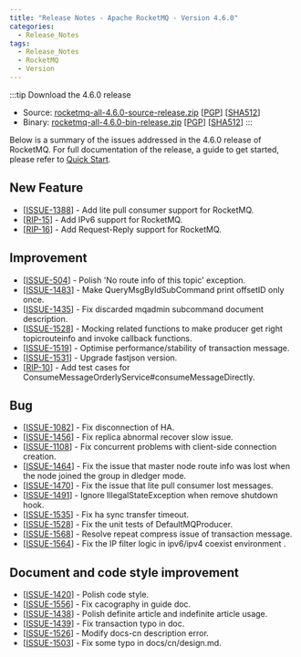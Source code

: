```yaml
---
title: "Release Notes - Apache RocketMQ - Version 4.6.0"
categories:
  - Release_Notes
tags:
  - Release_Notes
  - RocketMQ
  - Version
---
```


:::tip Download the 4.6.0 release

    
* Source: [rocketmq-all-4.6.0-source-release.zip](https://archive.apache.org/dist/rocketmq/4.6.0/rocketmq-all-4.6.0-source-release.zip) [[PGP](https://www.apache.org/dist/rocketmq/4.6.0/rocketmq-all-4.6.0-source-release.zip.asc)] [[SHA512](https://www.apache.org/dist/rocketmq/4.6.0/rocketmq-all-4.6.0-source-release.zip.sha512)]
* Binary: [rocketmq-all-4.6.0-bin-release.zip](https://archive.apache.org/dist/rocketmq/4.6.0/rocketmq-all-4.6.0-bin-release.zip) [[PGP](https://www.apache.org/dist/rocketmq/4.6.0/rocketmq-all-4.6.0-bin-release.zip.asc)] [[SHA512](https://www.apache.org/dist/rocketmq/4.6.0/rocketmq-all-4.6.0-bin-release.zip.sha512)]
:::
<!--truncate-->

Below is a summary of the issues addressed in the 4.6.0 release of RocketMQ. For full documentation of the release, a guide to get started, please refer to <a href='/docs/快速入门/02quickstart/'>Quick Start</a>.



## New Feature
<ul>
<li>[<a href='https://github.com/apache/rocketmq/issues/1388'>ISSUE-1388</a>] -  Add lite pull consumer support for RocketMQ.
</li>
<li>[<a href='https://github.com/apache/rocketmq/pull/1413'>RIP-15</a>] -  Add IPv6 support for RocketMQ.
</li>
<li>[<a href='https://github.com/apache/rocketmq/pull/1422'>RIP-16</a>] -  Add Request-Reply support for RocketMQ.
</li>
</ul>

## Improvement
<ul>
<li>[<a href='https://github.com/apache/rocketmq/issues/504'>ISSUE-504</a>] -  Polish 'No route info of this topic' exception.
</li>
<li>[<a href='https://github.com/apache/rocketmq/issues/1483'>ISSUE-1483</a>] -  Make QueryMsgByIdSubCommand print offsetID only once.
</li>
<li>[<a href='https://github.com/apache/rocketmq/issues/1435'>ISSUE-1435</a>] -  Fix discarded mqadmin subcommand document description.
</li>
<li>[<a href='https://github.com/apache/rocketmq/issues/1528'>ISSUE-1528</a>] -  Mocking related functions to make producer get right topicrouteinfo and invoke callback functions.
</li>
<li>[<a href='https://github.com/apache/rocketmq/issues/1519'>ISSUE-1519</a>] -  Optimise performance/stability of transaction message.
</li>
<li>[<a href='https://github.com/apache/rocketmq/issues/1531'>ISSUE-1531</a>] -  Upgrade fastjson version.
</li>
<li>[<a href='https://github.com/apache/rocketmq/pulls?utf8=%E2%9C%93&q=is%3Apr+is%3Amerged+RIP-10'>RIP-10</a>] -  Add test cases for ConsumeMessageOrderlyService#consumeMessageDirectly.
</li>
</ul>

## Bug
<ul>
<li>[<a href='https://github.com/apache/rocketmq/issues/1082'>ISSUE-1082</a>] -  Fix disconnection of HA. 
</li>
<li>[<a href='https://github.com/apache/rocketmq/issues/1456'>ISSUE-1456</a>] -  Fix replica abnormal recover slow issue.
</li>
<li>[<a href='https://github.com/apache/rocketmq/issues/1108'>ISSUE-1108</a>] -  Fix concurrent problems with client-side connection creation.
</li>
<li>[<a href='https://github.com/apache/rocketmq/issues/1464'>ISSUE-1464</a>] -  Fix the issue that master node route info was lost when the node joined the group in dledger mode.
</li>
<li>[<a href='https://github.com/apache/rocketmq/issues/1470'>ISSUE-1470</a>] -  Fix the issue that lite pull consumer lost messages.
</li>
<li>[<a href='https://github.com/apache/rocketmq/issues/1491'>ISSUE-1491</a>] -  Ignore IllegalStateException when remove shutdown hook.
</li>
<li>[<a href='https://github.com/apache/rocketmq/issues/1535'>ISSUE-1535</a>] -  Fix ha sync transfer timeout.
</li>
<li>[<a href='https://github.com/apache/rocketmq/issues/1528'>ISSUE-1528</a>] -  Fix the unit tests of DefaultMQProducer.
</li>
<li>[<a href='https://github.com/apache/rocketmq/issues/1568'>ISSUE-1568</a>] -  Resolve repeat compress issue of transaction message.
</li>
<li>[<a href='https://github.com/apache/rocketmq/issues/1564'>ISSUE-1564</a>] -  Fix the IP filter logic in ipv6/ipv4 coexist environment .
</li>
</ul>

## Document  and code style improvement
<ul>
<li>[<a href='https://github.com/apache/rocketmq/issues/1420'>ISSUE-1420</a>] -  Polish code style. 
</li>
<li>[<a href='https://github.com/apache/rocketmq/issues/1556'>ISSUE-1556</a>] -  Fix cacography in guide doc.
</li>
<li>[<a href='https://github.com/apache/rocketmq/issues/1438'>ISSUE-1438</a>] -  Polish definite article and indefinite article usage.
</li>
<li>[<a href='https://github.com/apache/rocketmq/issues/1439'>ISSUE-1439</a>] -  Fix transaction typo in doc.
</li>
<li>[<a href='https://github.com/apache/rocketmq/issues/1526'>ISSUE-1526</a>] -  Modify docs-cn description error.
</li>
<li>[<a href='https://github.com/apache/rocketmq/issues/1503'>ISSUE-1503</a>] -  Fix some typo in docs/cn/design.md.
</li>
</ul>
                                        
            


